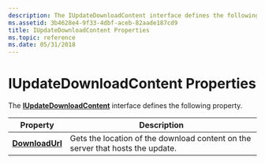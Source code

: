 ```yaml
---
description: The IUpdateDownloadContent interface defines the following property.
ms.assetid: 3b4628e4-9f33-4dbf-aceb-82aade187cd9
title: IUpdateDownloadContent Properties
ms.topic: reference
ms.date: 05/31/2018
---
```


# IUpdateDownloadContent Properties

The [**IUpdateDownloadContent**](/windows/desktop/api/Wuapi/nn-wuapi-iupdatecollection) interface defines the following property.



| Property                                                  | Description                                                                    |
|-----------------------------------------------------------|--------------------------------------------------------------------------------|
| [**DownloadUrl**](/windows/desktop/api/Wuapi/nf-wuapi-iupdatedownloadcontent-get_downloadurl) | Gets the location of the download content on the server that hosts the update. |



 

 

 



